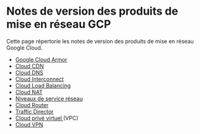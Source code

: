 #  Notes de version des produits de mise en réseau GCP

Cette page répertorie les notes de version des produits de mise en réseau
Google Cloud.

  * [ Google Cloud Armor ](https://cloud.google.com/armor/docs/release-notes?hl=fr)
  * [ Cloud CDN ](https://cloud.google.com/cdn/docs/release-notes?hl=fr)
  * [ Cloud DNS ](https://cloud.google.com/dns/docs/release-notes?hl=fr)
  * [ Cloud Interconnect ](https://cloud.google.com/network-connectivity/docs/interconnect/resources/release-notes?hl=fr)
  * [ Cloud Load Balancing ](https://cloud.google.com/load-balancing/docs/release-notes?hl=fr)
  * [ Cloud NAT ](https://cloud.google.com/nat/docs/release-notes?hl=fr)
  * [ Niveaux de service réseau ](https://cloud.google.com/network-tiers/docs/release-notes?hl=fr)
  * [ Cloud Router ](https://cloud.google.com/network-connectivity/docs/router/release-notes?hl=fr)
  * [ Traffic Director ](https://cloud.google.com/traffic-director/docs/release-notes?hl=fr)
  * [ Cloud privé virtuel ](https://cloud.google.com/vpc/docs/release-notes?hl=fr) (VPC) 
  * [ Cloud VPN ](https://cloud.google.com/network-connectivity/docs/vpn/resources/release-notes?hl=fr)

